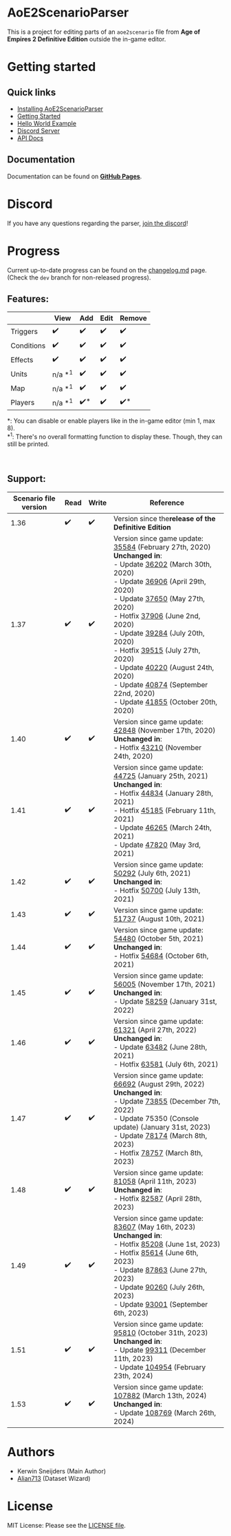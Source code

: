 # AoE2ScenarioParser

This is a project for editing parts of an `aoe2scenario` file from **Age of Empires 2 Definitive Edition** outside
the in-game editor.

# Getting started

[GitHub Pages]: https://ksneijders.github.io/AoE2ScenarioParser/
## Quick links

- [Installing AoE2ScenarioParser](https://ksneijders.github.io/AoE2ScenarioParser/installation/)
- [Getting Started](https://ksneijders.github.io/AoE2ScenarioParser/getting_started/)
- [Hello World Example](https://ksneijders.github.io/AoE2ScenarioParser/hello_world/)
- [Discord Server](https://discord.gg/DRUtmugXT3)
- [API Docs](https://ksneijders.github.io/AoE2ScenarioParser/api_docs/aoe2_scenario/)

## Documentation

Documentation can be found on **[GitHub Pages]**.

# Discord

If you have any questions regarding the parser, [join the discord]!

[join the discord]: https://discord.gg/DRUtmugXT3
# Progress

Current up-to-date progress can be found on the [changelog.md] page. (Check the `dev` branch for non-released progress).

[changelog.md]: https://github.com/KSneijders/AoE2ScenarioParser/blob/dev/CHANGELOG.md
## Features:


|            | View               | Add                 | Edit               | Remove              |
|------------|--------------------|---------------------|--------------------|---------------------|
| Triggers   | :heavy_check_mark: | :heavy_check_mark:  | :heavy_check_mark: | :heavy_check_mark:  |
| Conditions | :heavy_check_mark: | :heavy_check_mark:  | :heavy_check_mark: | :heavy_check_mark:  |
| Effects    | :heavy_check_mark: | :heavy_check_mark:  | :heavy_check_mark: | :heavy_check_mark:  |
| Units      | n/a *<sup>1</sup>  | :heavy_check_mark:  | :heavy_check_mark: | :heavy_check_mark:  |
| Map        | n/a *<sup>1</sup>  | :heavy_check_mark:  | :heavy_check_mark: | :heavy_check_mark:  |
| Players    | n/a *<sup>1</sup>  | :heavy_check_mark:* | :heavy_check_mark: | :heavy_check_mark:* |

*: You can disable or enable players like in the in-game editor (min 1, max 8).  
*<sup>1</sup>: There's no overall formatting function to display these. Though, they can still be printed.

&nbsp;

## Support:


| Scenario file version | Read               | Write              | Reference                                                                                                                                                                                                                                                                                                                                                                                                                                                         |
|-----------------------|--------------------|--------------------|-------------------------------------------------------------------------------------------------------------------------------------------------------------------------------------------------------------------------------------------------------------------------------------------------------------------------------------------------------------------------------------------------------------------------------------------------------------------|
| 1.36                  | :heavy_check_mark: | :heavy_check_mark: | Version since the**release of the Definitive Edition**                                                                                                                                                                                                                                                                                                                                                                                                            |
| 1.37                  | :heavy_check_mark: | :heavy_check_mark: | Version since game update: [35584] (February 27th, 2020) <br> **Unchanged in**: <br> - Update [36202] (March 30th, 2020) <br> - Update [36906] (April 29th, 2020) <br> - Update [37650] (May 27th, 2020) <br> - Hotfix [37906] (June 2nd, 2020) <br> - Update [39284] (July 20th, 2020) <br> - Hotfix [39515] (July 27th, 2020) <br> - Update [40220] (August 24th, 2020) <br> - Update [40874] (September 22nd, 2020) <br> - Update [41855] (October 20th, 2020) |
| 1.40                  | :heavy_check_mark: | :heavy_check_mark: | Version since game update: [42848] (November 17th, 2020) <br> **Unchanged in**: <br> - Hotfix [43210] (November 24th, 2020)                                                                                                                                                                                                                                                                                                                                       |
| 1.41                  | :heavy_check_mark: | :heavy_check_mark: | Version since game update: [44725] (January 25th, 2021) <br> **Unchanged in**: <br> - Hotfix [44834] (January 28th, 2021)<br> - Hotfix [45185] (February 11th, 2021)<br> - Update [46265] (March 24th, 2021)<br> - Update [47820] (May 3rd, 2021)                                                                                                                                                                                                                 |
| 1.42                  | :heavy_check_mark: | :heavy_check_mark: | Version since game update: [50292] (July 6th, 2021) <br> **Unchanged in**: <br> - Hotfix [50700] (July 13th, 2021)                                                                                                                                                                                                                                                                                                                                                |
| 1.43                  | :heavy_check_mark: | :heavy_check_mark: | Version since game update: [51737] (August 10th, 2021)                                                                                                                                                                                                                                                                                                                                                                                                            |
| 1.44                  | :heavy_check_mark: | :heavy_check_mark: | Version since game update: [54480] (October 5th, 2021) <br> **Unchanged in**: <br> - Hotfix [54684] (October 6th, 2021)                                                                                                                                                                                                                                                                                                                                           |
| 1.45                  | :heavy_check_mark: | :heavy_check_mark: | Version since game update: [56005] (November 17th, 2021) <br> **Unchanged in**: <br> - Update [58259] (January 31st, 2022)                                                                                                                                                                                                                                                                                                                                        |
| 1.46                  | :heavy_check_mark: | :heavy_check_mark: | Version since game update: [61321] (April 27th, 2022) <br> **Unchanged in**: <br> - Update [63482] (June 28th, 2021) <br> - Hotfix [63581] (July 6th, 2021)                                                                                                                                                                                                                                                                                                       |
| 1.47                  | :heavy_check_mark: | :heavy_check_mark: | Version since game update: [66692] (August 29th, 2022) <br> **Unchanged in**: <br> - Update [73855] (December 7th, 2022) <br> - Update 75350 (Console update) (January 31st, 2023) <br> - Update [78174] (March 8th, 2023) <br> - Hotfix [78757] (March 8th, 2023)                                                                                                                                                                                                |
| 1.48                  | :heavy_check_mark: | :heavy_check_mark: | Version since game update: [81058] (April 11th, 2023) <br> **Unchanged in**: <br> - Hotfix [82587] (April 28th, 2023)                                                                                                                                                                                                                                                                                                                                             |
| 1.49                  | :heavy_check_mark: | :heavy_check_mark: | Version since game update: [83607] (May 16th, 2023) <br> **Unchanged in**: <br> - Hotfix [85208] (June 1st, 2023) <br> - Hotfix [85614] (June 6th, 2023) <br> - Update [87863] (June 27th, 2023) <br> - Update [90260] (July 26th, 2023) <br> - Update [93001] (September 6th, 2023)                                                                                                                                                                              |
| 1.51                  | :heavy_check_mark: | :heavy_check_mark: | Version since game update: [95810] (October 31th, 2023) <br> **Unchanged in**: <br> - Update [99311] (December 11th, 2023) <br> - Update [104954] (February 23th, 2024)                                                                                                                                                                                                                                                                                                                                        |
| 1.53                  | :heavy_check_mark: | :heavy_check_mark: | Version since game update: [107882] (March 13th, 2024) <br> **Unchanged in**: <br> - Update [108769] (March 26th, 2024)                                                                                                                                                                                                                                                                                                                                                                                                        |

[35584]: https://www.ageofempires.com/news/aoe2de-update-35584/
[36202]: https://www.ageofempires.com/news/aoe2de-update-36202/
[36906]: https://www.ageofempires.com/news/aoe2de-update-36906/
[37650]: https://www.ageofempires.com/news/aoe2de-update-37650/
[37906]: https://www.ageofempires.com/news/aoe2de-hotfix-37906/
[39284]: https://www.ageofempires.com/news/aoe2de-update-39284/
[39515]: https://www.ageofempires.com/news/aoe2de-hotfix-39515/
[40220]: https://www.ageofempires.com/news/aoe2de-update-40220/
[40874]: https://www.ageofempires.com/news/aoe2de-update-40874/
[41855]: https://www.ageofempires.com/news/aoe2de-update-41855/
[42848]: https://www.ageofempires.com/news/aoe2de-update-42848/
[43210]: https://www.ageofempires.com/news/aoe2de-hotfix-43210/
[44725]: https://www.ageofempires.com/news/aoeiide-update-44725/
[44834]: https://www.ageofempires.com/news/aoeiide-update-44725/#hotfix-44834
[45185]: https://www.ageofempires.com/news/aoe2de-hotfix-45185/
[46265]: https://www.ageofempires.com/news/aoe2de-update-46295/
[47820]: https://www.ageofempires.com/news/aoe2de-update-47820/
[50292]: https://www.ageofempires.com/news/aoe2de-update-50292/
[50700]: https://www.ageofempires.com/news/aoe2de-update-50292/#hotfix-50700
[51737]: https://www.ageofempires.com/news/aoeiide-update-51737/
[54480]: https://www.ageofempires.com/news/aoeii-de-update-54480/
[54684]: https://www.ageofempires.com/news/aoeii-de-update-54480/#hotfix-54684
[56005]: https://www.ageofempires.com/news/aoeii_de_update_56005/
[58259]: https://www.ageofempires.com/news/aoe-ii-de-update-58259/
[61321]: https://www.ageofempires.com/news/age-of-empires-ii-definitive-edition-update-61321/
[63482]: https://www.ageofempires.com/news/age-of-empires-ii-definitive-edition-update-63482/
[63581]: https://www.ageofempires.com/news/age-of-empires-ii-definitive-edition-update-63482#Hotfix-63581
[66692]: https://www.ageofempires.com/news/age-of-empires-ii-definitive-edition-update-66692/
[73855]: https://www.ageofempires.com/news/age-of-empires-ii-definitive-edition-update-73855/
[78174]: https://www.ageofempires.com/news/age-of-empires-ii-definitive-edition-update-78174/
[78757]: https://www.ageofempires.com/news/age-of-empires-ii-definitive-edition-update-78174#641ecbac39a80
[81058]: https://www.ageofempires.com/news/age-of-empires-ii-definitive-edition-update-81058/
[82587]: https://www.ageofempires.com/news/age-of-empires-ii-definitive-edition-hotfix-82587/
[83607]: https://www.ageofempires.com/news/age-of-empires-ii-definitive-edition-update-83607/
[85208]: https://www.ageofempires.com/news/age-of-empires-ii-definitive-edition-hotfix-85208/
[85614]: https://www.ageofempires.com/news/age-of-empires-ii-definitive-edition-hotfix-85614/
[87863]: https://www.ageofempires.com/news/age-of-empires-ii-definitive-edition-update-87863/
[90260]: https://www.ageofempires.com/news/age-of-empires-ii-definitive-edition-update-90260/
[93001]: https://www.ageofempires.com/news/age-of-empires-ii-definitive-edition-update-93001/
[95810]: https://www.ageofempires.com/news/preview-age-of-empires-ii-definitive-edition-update-95810/
[99311]: https://www.ageofempires.com/news/age-of-empires-ii-definitive-edition-update-99311/
[104954]: https://www.ageofempires.com/news/age-of-empires-ii-definitive-edition-update-104954/
[107882]: https://www.ageofempires.com/news/age-of-empires-ii-definitive-edition-update-107882/
[108769]: https://www.ageofempires.com/news/age-of-empires-ii-definitive-edition-update-108769/


# Authors

- Kerwin Sneijders (Main Author)
- [Alian713](https://github.com/Divy1211) (Dataset Wizard)

# License

MIT License: Please see the [LICENSE file].

[license file]: https://github.com/KSneijders/AoE2ScenarioParser/blob/dev/LICENSE
